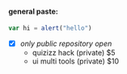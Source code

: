 #### general paste:
```javascript
var hi = alert("hello")
```
- [x] *only public repository open*
   - quizizz hack (private) $5
   - ui multi tools (private) $10

